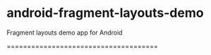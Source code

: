 android-fragment-layouts-demo
=============================

Fragment layouts demo app for Android

=====================================
